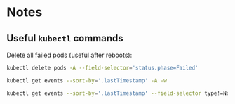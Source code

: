 # Notes

## Useful `kubectl` commands

Delete all failed pods (useful after reboots):

```bash
kubectl delete pods -A --field-selector='status.phase=Failed'
```

```bash
kubectl get events --sort-by='.lastTimestamp' -A -w
```

```bash
kubectl get events --sort-by='.lastTimestamp' --field-selector type!=Normal -A -w
```
